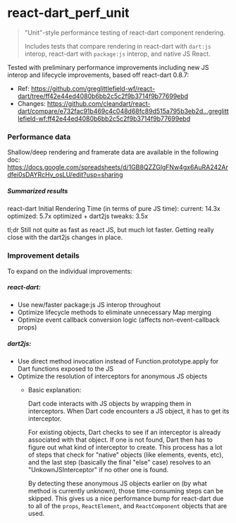 # react-dart_perf_unit

> "Unit"-style performance testing of react-dart component rendering.
>
> Includes tests that compare rendering in react-dart with `dart:js` interop, react-dart with `package:js` interop, and native JS React.

Tested with preliminary performance improvements including new JS interop and lifecycle improvements, based off react-dart 0.8.7:
* Ref: https://github.com/greglittlefield-wf/react-dart/tree/ff42e44ed4080b6bb2c5c2f9b3714f9b77699ebd
* Changes: https://github.com/cleandart/react-dart/compare/e732fac91b469c4c048d68fc89d515a795b3eb2d...greglittlefield-wf:ff42e44ed4080b6bb2c5c2f9b3714f9b77699ebd

### Performance data
Shallow/deep rendering and framerate data are available in the following doc: <https://docs.google.com/spreadsheets/d/1GB8QZZGlgFNw4gx6AuRA242Ardfei0sDAYRcHv_osLU/edit?usp=sharing>

##### Summarized results

react-dart Initial Rendering Time (in terms of pure JS time):
 current: 14.3x
 optimized: 5.7x
 optimized + dart2js tweaks: 3.5x

tl;dr Still not quite as fast as react JS, but much lot faster. Getting really close with the dart2js changes in place.

### Improvement details
To expand on the individual improvements:

##### react-dart:
- Use new/faster package:js JS interop throughout
- Optimize lifecycle methods to eliminate unnecessary Map merging
- Optimize event callback conversion logic (affects non-event-callback props)

##### dart2js:
- Use direct method invocation instead of Function.prototype.apply for Dart functions exposed to the JS
- Optimize the resolution of interceptors for anonymous JS objects
    - Basic explanation: 
    
        Dart code interacts with JS objects by wrapping them in interceptors.
        When Dart code encounters a JS object, it has to get its interceptor.

        For existing objects, Dart checks to see if an interceptor is already associated with that object.
        If one is not found, Dart then has to figure out what kind of interceptor to create. This process has a lot of steps that check for "native" objects (like elements, events, etc), and the last step (basically the final "else" case) resolves to an "UnkownJSInterceptor" if no other one is found.

        By detecting these anonymous JS objects earlier on (by what method is currently unknown), those time-consuming steps can be skipped.
        This gives us a nice performance bump for react-dart due to all of the `props`, `ReactElement`, and `ReactComponent` objects that are used.
